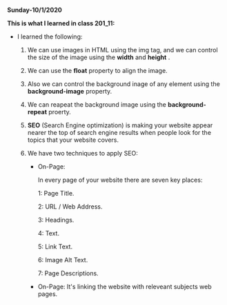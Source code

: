 **Sunday-10/1/2020**

**This is what I learned in class 201_11:**

* I learned the following:

    1. We can use images in HTML using the img tag, and we can control the size of the image using the **width** and **height** .

    2. We can use the **float** property to align the image.

    3. Also we can control the background inage of any element using the **background-image** property.

    4. We can reapeat the background image using the **background-repeat** proerty.

    5. **SEO** (Search Engine optimization) is making your website appear nearer
    the top of search engine results
    when people look for the topics
    that your website covers. 

    6. We have two techniques to apply SEO:

        - On-Page:

            In every page of your website there are seven key places:

            1: Page Title.
            
            2: URL / Web Address.

            3: Headings.

            4: Text.

            5: Link Text.

            6: Image Alt Text.

            7: Page Descriptions.

        - On-Page:
        It's linking the website with releveant subjects web pages.
